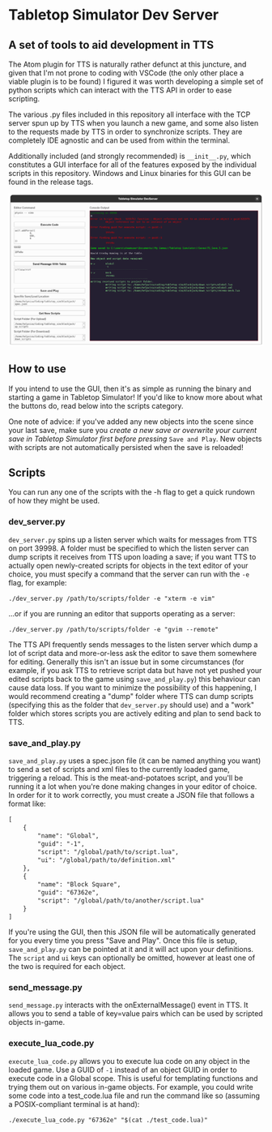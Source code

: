 # Tabletop Simulator Dev Server
## A set of tools to aid development in TTS

The Atom plugin for TTS is naturally rather defunct at this juncture, and given
that I'm not prone to coding with VSCode (the only other place a viable plugin
is to be found) I figured it was worth developing a simple set of python
scripts which can interact with the TTS API in order to ease scripting.

The various .py files included in this repository all interface with the TCP
server spun up by TTS when you launch a new game, and some also listen to the
requests made by TTS in order to synchronize scripts. They are completely IDE
agnostic and can be used from within the terminal.

Additionally included (and strongly recommended) is ```__init__.py```, which
constitutes a GUI interface for all of the features exposed by the individual
scripts in this repository. Windows and Linux binaries for this GUI can be
found in the release tags.

![A preview image of the GUI application in use](./preview.png)

## How to use
If you intend to use the GUI, then it's as simple as running the binary and
starting a game in Tabletop Simulator! If you'd like to know more about what the
buttons do, read below into the scripts category.

One note of advice: if you've added any new objects into the scene since your
last save, make sure you *create a new save or overwrite your current save in
Tabletop Simulator first before pressing* ```Save and Play```. New objects
with scripts are not automatically persisted when the save is reloaded!

## Scripts
You can run any one of the scripts with the -h flag to get a quick rundown of
how they might be used.

### dev_server.py
```dev_server.py``` spins up a listen server which waits for messages from TTS
on port 39998. A folder must be specified to which the listen server can dump
scripts it receives from TTS upon loading a save; if you want TTS to actually
open newly-created scripts for objects in the text editor of your choice, you
must specify a command that the server can run with the ```-e``` flag, for
example:
```
./dev_server.py /path/to/scripts/folder -e "xterm -e vim"
```
...or if you are running an editor that supports operating as a server:
```
./dev_server.py /path/to/scripts/folder -e "gvim --remote"
```
The TTS API frequently sends messages to the listen server which dump a lot of
script data and more-or-less ask the editor to save them somewhere for editing.
Generally this isn't an issue but in some circumstances (for example, if you ask
TTS to retrieve script data but have not yet pushed your edited scripts back to
the game using ```save_and_play.py```) this behaviour can cause data loss. If
you want to minimize the possibility of this happening, I would recommend
creating a "dump" folder where TTS can dump scripts (specifying this as the
folder that ```dev_server.py``` should use) and a "work" folder which stores
scripts you are actively editing and plan to send back to TTS.

### save_and_play.py
```save_and_play.py``` uses a spec.json file (it can be named anything you want)
to send a set of scripts and xml files to the currently loaded game, triggering
a reload. This is the meat-and-potatoes script, and you'll be running it a lot
when you're done making changes in your editor of choice. In order for it to
work correctly, you must create a JSON file that follows a format like:
```
[
    {
        "name": "Global",
        "guid": "-1",
        "script": "/global/path/to/script.lua",
        "ui": "/global/path/to/definition.xml"
    },
    {
        "name": "Block Square",
        "guid": "67362e",
        "script": "/global/path/to/another/script.lua"
    }
]
```
If you're using the GUI, then this JSON file will be automatically generated for
you every time you press "Save and Play". Once this file is setup,
```save_and_play.py``` can be pointed at it and it will act upon your
definitions. The ```script``` and ```ui``` keys can optionally be omitted,
however at least one of the two is required for each object.

### send_message.py
```send_message.py``` interacts with the onExternalMessage() event in TTS. It
allows you to send a table of key=value pairs which can be used by scripted
objects in-game.

### execute_lua_code.py
```execute_lua_code.py``` allows you to execute lua code on any object in the
loaded game. Use a GUID of ```-1``` instead of an object GUID in order to
execute code in a Global scope. This is useful for templating functions and
trying them out on various in-game objects. For example, you could write some
code into a test_code.lua file and run the command like so (assuming a
POSIX-compliant terminal is at hand):

```
./execute_lua_code.py "67362e" "$(cat ./test_code.lua)"
```
